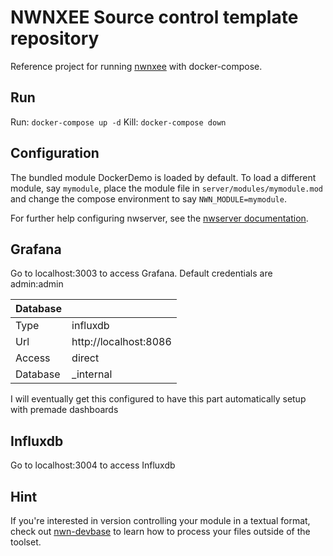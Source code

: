 # NWNXEE Source control template repository

Reference project for running [nwnxee](https://github.com/nwnxee/unified) with docker-compose.

## Run

Run: `docker-compose up -d`
Kill: `docker-compose down`

## Configuration

The bundled module DockerDemo is loaded by default. To load a different module, say `mymodule`, place the module file in `server/modules/mymodule.mod` and change the compose environment to say `NWN_MODULE=mymodule`.

For further help configuring nwserver, see the [nwserver documentation](https://hub.docker.com/r/beamdog/nwserver/).

## Grafana
Go to localhost:3003 to access Grafana.
Default credentials are admin:admin

| Database |  |
| --- | --- |
| Type | influxdb |
| Url | http://localhost:8086 |
| Access | direct |
| Database | _internal |


I will eventually get this configured to have this part automatically setup with premade dashboards
  
## Influxdb
Go to localhost:3004 to access Influxdb

## Hint

If you're interested in version controlling your module in a textual format, check out [nwn-devbase](https://github.com/jakkn/nwn-devbase "The best tool") to learn how to process your files outside of the toolset.
